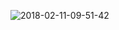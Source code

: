 ![2018-02-11-09-51-42](https://user-images.githubusercontent.com/49367190/60579392-f36e9080-9dbd-11e9-91c9-651ca255aa8d.jpg)
